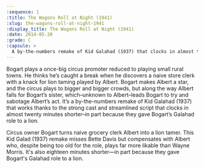 ```yaml
---
:sequence: 1
:title: The Wagons Roll at Night (1941)
:slug: the-wagons-roll-at-night-1941
:display_title: The Wagons Roll at Night (1941)
:date: 2014-05-20
:grade: C
:capsule: >
  A by-the-numbers remake of Kid Galahad (1937) that clocks in almost twenty minutes shorter–in part because they gave Bogart’s Galahad role to a lion.
---
```


Bogart plays a once-big circus promoter reduced to playing small rural towns. He thinks he’s caught a break when he discovers a naive store clerk with a knack for lion taming played by Albert. Bogart makes Albert a star, and the circus plays to bigger and bigger crowds, but along the way Albert falls for Bogart’s sister, which–unknown to Albert–leads Bogart to try and sabotage Albert’s act. It’s a by-the-numbers remake of Kid Galahad (1937) that works thanks to the strong cast and streamlined script that clocks in almost twenty minutes shorter–in part because they gave Bogart’s Galahad role to a lion.

Circus owner Bogart turns naive grocery clerk Albert into a lion tamer. This Kid Galad (1937) remake misses Bette Davis but compensates with Albert who, despite being too old for the role, plays far more likable than Wayne Morris. It's also eighteen minutes shorter—in part because they gave Bogart's Galahad role to a lion.
